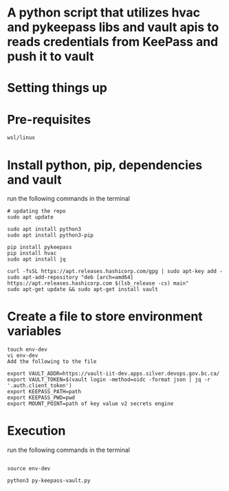# A python script that utilizes hvac and pykeepass libs and vault apis to reads credentials from KeePass and push it to vault #

# Setting things up #

# Pre-requisites #

```
wsl/linux
```

# Install python, pip, dependencies and vault #

run the following commands in the terminal

```
# updating the repo
sudo apt update

sudo apt install python3
sudo apt install python3-pip

pip install pykeepass
pip install hvac
sudo apt install jq

curl -fsSL https://apt.releases.hashicorp.com/gpg | sudo apt-key add -
sudo apt-add-repository "deb [arch=amd64] https://apt.releases.hashicorp.com $(lsb_release -cs) main"
sudo apt-get update && sudo apt-get install vault
```

# Create a file to store environment variables #

```
touch env-dev
vi env-dev
Add the following to the file
```

```
export VAULT_ADDR=https://vault-iit-dev.apps.silver.devops.gov.bc.ca/
export VAULT_TOKEN=$(vault login -method=oidc -format json | jq -r '.auth.client_token')
export KEEPASS_PATH=path
export KEEPASS_PWD=pwd
export MOUNT_POINT=path of key value v2 secrets engine
```

# Execution #

run the following commands in the terminal

```

source env-dev

python3 py-keepass-vault.py

```
